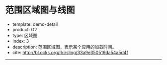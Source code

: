 # 范围区域图与线图

- template: demo-detail
- product: G2
- type: 区域图
- index: 3
- description: 范围区域图，表示某个应用的加载时间。
- cite: http://bl.ocks.org/rkirsling/33a9e350516da54a5d4f

----

<script>
var data = [{"date":"2014-08-01","pct05":5350,"pct25":6756,"pct50":7819,"pct75":9284,"pct95":13835},{"date":"2014-08-02","pct05":4439,"pct25":5584,"pct50":6554,"pct75":8016,"pct95":12765},{"date":"2014-08-03","pct05":4247,"pct25":5419,"pct50":6332,"pct75":7754,"pct95":12236},{"date":"2014-08-04","pct05":3293,"pct25":4414,"pct50":5191,"pct75":6491,"pct95":10325},{"date":"2014-08-05","pct05":3942,"pct25":5134,"pct50":6069,"pct75":7501,"pct95":11685},{"date":"2014-08-06","pct05":2744,"pct25":5508,"pct50":6879,"pct75":9221,"pct95":17239},{"date":"2014-08-07","pct05":1807,"pct25":3019,"pct50":4119,"pct75":5656,"pct95":8851},{"date":"2014-08-08","pct05":1855,"pct25":3386,"pct50":4473,"pct75":5915,"pct95":10580},{"date":"2014-08-09","pct05":1830,"pct25":3202,"pct50":4233,"pct75":5559,"pct95":8930},{"date":"2014-08-10","pct05":1828,"pct25":3195,"pct50":4304,"pct75":5482,"pct95":9189},{"date":"2014-08-11","pct05":2246,"pct25":3929,"pct50":5326,"pct75":7077,"pct95":11648},{"date":"2014-08-12","pct05":2051,"pct25":3662,"pct50":4849,"pct75":6194,"pct95":10078},{"date":"2014-08-13","pct05":1700,"pct25":3075,"pct50":4068,"pct75":5259,"pct95":9789},{"date":"2014-08-14","pct05":2161,"pct25":3891,"pct50":5262,"pct75":6924,"pct95":11612},{"date":"2014-08-15","pct05":1765,"pct25":3190,"pct50":4388,"pct75":5822,"pct95":9433},{"date":"2014-08-16","pct05":2036,"pct25":3756,"pct50":4775,"pct75":6158,"pct95":9999},{"date":"2014-08-17","pct05":2079,"pct25":3561,"pct50":4753,"pct75":6124,"pct95":9807},{"date":"2014-08-18","pct05":2108,"pct25":3576,"pct50":4818,"pct75":6344,"pct95":10235},{"date":"2014-08-19","pct05":2143,"pct25":3792,"pct50":5073,"pct75":6772,"pct95":11338},{"date":"2014-08-20","pct05":2086,"pct25":3801,"pct50":5073,"pct75":6688,"pct95":12394},{"date":"2014-08-21","pct05":1767,"pct25":3253,"pct50":4282,"pct75":5563,"pct95":9167},{"date":"2014-08-22","pct05":1756,"pct25":3047,"pct50":3950,"pct75":5006,"pct95":7948},{"date":"2014-08-23","pct05":2123,"pct25":3755,"pct50":5173,"pct75":7243,"pct95":12338},{"date":"2014-08-24","pct05":1967,"pct25":3404,"pct50":4529,"pct75":5970,"pct95":9897},{"date":"2014-08-25","pct05":1537,"pct25":2612,"pct50":3394,"pct75":4279,"pct95":7104},{"date":"2014-08-26","pct05":2182,"pct25":3958,"pct50":5505,"pct75":7642,"pct95":12707},{"date":"2014-08-27","pct05":1932,"pct25":3366,"pct50":4526,"pct75":6086,"pct95":9930},{"date":"2014-08-28","pct05":1268,"pct25":2344,"pct50":3256,"pct75":4215,"pct95":6673},{"date":"2014-08-29","pct05":1225,"pct25":2239,"pct50":3033,"pct75":4111,"pct95":7601},{"date":"2014-08-30","pct05":1393,"pct25":2432,"pct50":3417,"pct75":4710,"pct95":8798},{"date":"2014-08-31","pct05":1175,"pct25":2020,"pct50":2768,"pct75":3889,"pct95":7744},{"date":"2014-09-01","pct05":989,"pct25":1655,"pct50":2218,"pct75":3167,"pct95":6018},{"date":"2014-09-02","pct05":1249,"pct25":2069,"pct50":2738,"pct75":3938,"pct95":7574},{"date":"2014-09-03","pct05":936,"pct25":1510,"pct50":1968,"pct75":2700,"pct95":5215},{"date":"2014-09-04","pct05":1264,"pct25":2039,"pct50":2657,"pct75":3646,"pct95":7042},{"date":"2014-09-05","pct05":1305,"pct25":2106,"pct50":2745,"pct75":3766,"pct95":7273},{"date":"2014-09-06","pct05":798,"pct25":1288,"pct50":1678,"pct75":2303,"pct95":4448},{"date":"2014-09-07","pct05":1314,"pct25":2120,"pct50":2763,"pct75":3791,"pct95":7321},{"date":"2014-09-08","pct05":1042,"pct25":1681,"pct50":2191,"pct75":3007,"pct95":5806}];

var markData = [{"date": "2014-08-06", "type": "Client","version": "2.0","value": 11},{"date": "2014-08-20", "type": "Client","version": "2.1","value": 11},{"date": "2014-08-27","type": "Server","version": "3.5","value": 9},{"date": "2014-09-03","type": "Client","version": "2.2","value": 11}];

// 格式化饼图文本
function formatter(text, item){
  var point = item.point;
  var type = point['type'];
  return '<div style="width: 60px;text-align: center;font-size: 12px;line-height: 1.2;color: #fff;margin-left: -8px;"><span>' + type + '</span><br><span>' + text + '</span></div>';
}

// 处理数据
var Frame = G2.Frame;
var frame = new Frame(data);
frame.addCol('5% - 95%', function(obj) {
  return [obj.pct05 / 1000, obj.pct95 / 1000];
});
frame.addCol('25% - 75%', function(obj) {
  return [obj.pct25 / 1000, obj.pct75 / 1000];
});
frame.addCol('Median', function(obj) {
  return obj.pct50 / 1000;
});
frame = Frame.combinColumns(frame, ['5% - 95%', '25% - 75%'], 'times', 'grade', ['date', 'Median']);

var chart = new G2.Chart({
  id: 'c1',
  width: 1000,
  height: 500,
  plotCfg: {
    margin: [20, 100, 60]
  }
});

chart.source(frame, {
  date: {
    type: 'time',
    ticks: ['2014-08-01', '2014-08-08', '2014-08-15', '2014-08-22', '2014-08-29', '2014-09-05']
  },
  'times': {
    min: 0,
    max: 18,
    nice: false,
    alias: 'Time(s)',
    tickInterval: 2
  },
  Median: {
    min: 0,
    max: 18,
    nice: false,
  }
});
chart.axis('Median', false);
chart.axis('date', {
  title: null,
  tickLine: false,
  line: {
    stroke: '#000'
  },
  grid: {
    line: {
      stroke: '#d9d9d9'
    }
  }
});
chart.axis('times', {
  title: {
    fill: '#000'
  },
  tickLine: false,
  line: {
    stroke: '#000'
  },
  grid: {
    line: {
      stroke: '#d9d9d9',
      lineDash: [0, 0]
    }
  }
});
chart.tooltip({
  crosshairs: true
});
chart.area().position('date*times').color('grade', ['#d8d8ff', '#6060ff']).opacity(0.8).shape('smooth');
chart.line().position('date*Median').size(2).color('#000').shape('smooth');

var markView = chart.createView();
markView.source(markData, {
  value: {
    min: 0,
    max: 18
  },
  date: {
    type: 'time',
    ticks: ['2014-08-01', '2014-08-08', '2014-08-15', '2014-08-22', '2014-08-29', '2014-09-05']
  }
});
markView.axis(false);
markView.tooltip(false);
markView.interval().position('date*value').color('type', ['#ff7f00', '#093']).size(3);
markView.point().position('date*value')
  .color('type', ['#ff7f00', '#093']).size(30).shape('circle')
  .label('version', {
    custom: true, // 表示使用自定义文本
    renderer: formatter,
    offset: -5
  });
chart.legend('type', false);
chart.render();
</script>
